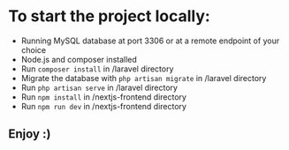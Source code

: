 # To start the project locally:
- Running MySQL database at port 3306 or at a remote endpoint of your choice
- Node.js and composer installed
- Run `composer install` in /laravel directory
- Migrate the database with `php artisan migrate` in /laravel directory
- Run `php artisan serve` in /laravel directory
- Run `npm install` in /nextjs-frontend directory
- Run `npm run dev` in /nextjs-frontend directory

## Enjoy :)

